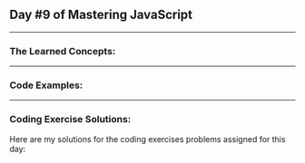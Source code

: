 ## Day #9 of Mastering JavaScript
---

  ### The Learned Concepts:
 
  ---
 ### Code Examples: 


---
 ### Coding Exercise Solutions:
 Here are my solutions for the coding exercises problems assigned for this day:
